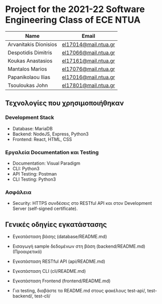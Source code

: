# Project for the 2021-22 Software Engineering Class of ECE NTUA

|Name|Email|
|----|-----|
|Arvanitakis Dionisios|el17014@mail.ntua.gr|
|Despotidis Dimitris|el17066@mail.ntua.gr|
|Koukas Anastasios|el17161@mail.ntua.gr|
|Mantalos Marios|el17076@mail.ntua.gr|
|Papanikolaou Ilias|el17016@mail.ntua.gr|
|Tsouloukas John|el17801@mail.ntua.gr|

## Τεχνολογίες που χρησιμοποιήθηκαν
### Development Stack
- Database: MariaDB
- Backend: ΝodeJS, Express, Python3
- Frontend: React, HTML, CSS
### Εργαλεία Documentation και Testing
- Documentation: Visual Paradigm
- CLI: Python3
- API Testing: Postman
- CLI Testing: Python3
### Ασφάλεια
- Security: HTTPS συνδέσεις στο RESTful API και στον Development Server (self-signed certificate).

## Γενικές οδηγίες εγκατάστασης
- Εγκατάσταση βάσης (database/README.md)
- Εισαγωγή sample δεδομένων στη βάση (backend/README.md) (Προαιρετικό)
- Εγκατάσταση RESTful API (api/README.md)
- Εγκατάσταση CLI (cli/README.md)
- Εγκατάσταση Frontend (frontend/README.md)

- Για testing, διαβάστε τα README.md στους φακέλους test-api/, test-backend/, test-cli/
